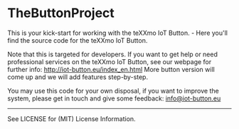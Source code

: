 # TheButtonProject
This is your kick-start for working with the teXXmo IoT Button. - Here you'll find the source code for the teXXmo IoT Button.

Note that this is targeted for developers. If you want to get help or need professional services on the teXXmo IoT Button, see our webpage for further info:
http://iot-button.eu/index_en.html
More button version will come up and we will add features step-by-step.

You may use this code for your own disposal, if you want to improve the system, please get in touch and give some feedback:
info@iot-button.eu


---------------------------------------
See LICENSE for (MIT) License Information.
